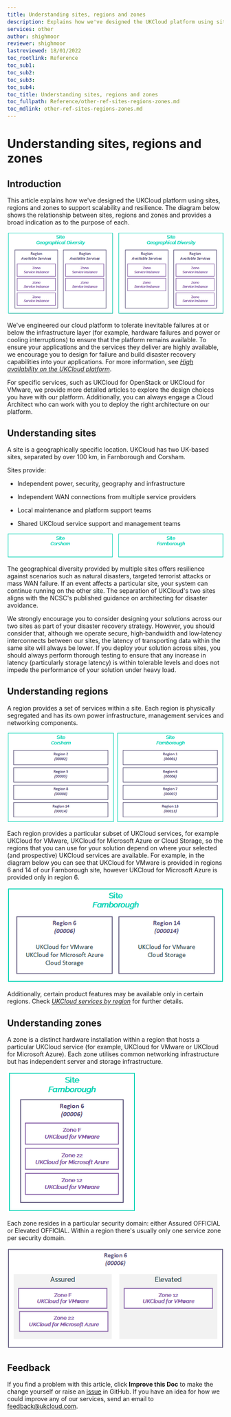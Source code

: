 ```yaml
---
title: Understanding sites, regions and zones
description: Explains how we've designed the UKCloud platform using sites, regions and zones
services: other
author: shighmoor
reviewer: shighmoor
lastreviewed: 18/01/2022
toc_rootlink: Reference
toc_sub1: 
toc_sub2:
toc_sub3:
toc_sub4:
toc_title: Understanding sites, regions and zones
toc_fullpath: Reference/other-ref-sites-regions-zones.md
toc_mdlink: other-ref-sites-regions-zones.md
---
```


# Understanding sites, regions and zones

## Introduction

This article explains how we've designed the UKCloud platform using sites, regions and zones to support scalability and resilience. The diagram below shows the relationship between sites, regions and zones and provides a broad indication as to the purpose of each.

![Platform overview](images/other-srz-platform-overview.png)

We've engineered our cloud platform to tolerate inevitable failures at or below the infrastructure layer (for example, hardware failures and power or cooling interruptions) to ensure that the platform remains available. To ensure your applications and the services they deliver are highly available, we encourage you to design for failure and build disaster recovery capabilities into your applications. For more information, see [*High availability on the UKCloud platform*](other-ref-high-availability.md).

For specific services, such as UKCloud for OpenStack or UKCloud for VMware, we provide more detailed articles to explore the design choices you have with our platform. Additionally, you can always engage a Cloud Architect who can work with you to deploy the right architecture on our platform.

## Understanding sites

A site is a geographically specific location. UKCloud has two UK‑based sites, separated by over 100 km, in Farnborough and Corsham.

Sites provide:

- Independent power, security, geography and infrastructure

- Independent WAN connections from multiple service providers

- Local maintenance and platform support teams

- Shared UKCloud service support and management teams

![The UKCloud platform has two sites in Corsham and Farnborough](images/other-srz-sites.png)

The geographical diversity provided by multiple sites offers resilience against scenarios such as natural disasters, targeted terrorist attacks or mass WAN failure. If an event affects a particular site, your system can continue running on the other site. The separation of UKCloud's two sites aligns with the NCSC's published guidance on architecting for disaster avoidance.

We strongly encourage you to consider designing your solutions across our two sites as part of your disaster recovery strategy. However, you should consider that, although we operate secure, high‑bandwidth and low‑latency interconnects between our sites, the latency of transporting data within the same site will always be lower. If you deploy your solution across sites, you should always perform thorough testing to ensure that any increase in latency (particularly storage latency) is within tolerable levels and does not impede the performance of your solution under heavy load.

## Understanding regions

A region provides a set of services within a site. Each region is physically segregated and has its own power infrastructure, management services and networking components.

![Each site in the UKCloud platform contains multiple regions](images/other-srz-regions.png)

Each region provides a particular subset of UKCloud services, for example UKCloud for VMware, UKCloud for Microsoft Azure or Cloud Storage, so the regions that you can use for your solution depend on where your selected (and prospective) UKCloud services are available. For example, in the diagram below you can see that UKCloud for VMware is provided in regions 6 and 14 of our Farnborough site, however UKCloud for Microsoft Azure is provided only in region 6.

![Services provided in Farnborough regions](images/other-srz-services-frn.png)

Additionally, certain product features may be available only in certain regions. Check [*UKCloud services by region*](other-ref-services-by-region.md) for further details.

## Understanding zones

A zone is a distinct hardware installation within a region that hosts a particular UKCloud service (for example, UKCloud for VMware or UKCloud for Microsoft Azure). Each zone utilises common networking infrastructure but has independent server and storage infrastructure.

![Each region in a site contains multiple service zones](images/other-srz-zones.png)

Each zone resides in a particular security domain: either Assured OFFICIAL or Elevated OFFICIAL. Within a region there's usually only one service zone per security domain.

![Zones, services and security domains](images/other-srz-security-domains.png)

## Feedback

If you find a problem with this article, click **Improve this Doc** to make the change yourself or raise an [issue](https://github.com/UKCloud/documentation/issues) in GitHub. If you have an idea for how we could improve any of our services, send an email to <feedback@ukcloud.com>.
